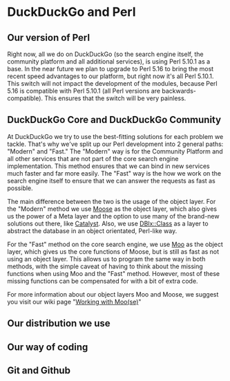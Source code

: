 # DuckDuckGo and Perl

## Our version of Perl

Right now, all we do on DuckDuckGo (so the search engine itself, the community platform and all additional services), is using Perl 5.10.1 as a base. In the near future we plan to upgrade to Perl 5.16 to bring the most recent speed advantages to our platform, but right now it's all Perl 5.10.1. This switch will not impact the development of the modules, because Perl 5.16 is compatible with Perl 5.10.1 (all Perl versions are backwards-compatible). This ensures that the switch will be very painless.

## DuckDuckGo Core and DuckDuckGo Community

At DuckDuckGo we try to use the best-fitting solutions for each problem we tackle. That's why we've split up our Perl development into 2 general paths: "Modern" and "Fast." The "Modern" way is for the Community Platform and all other services that are not part of the core search engine implementation. This method ensures that we can bind in new services much faster and far more easily. The "Fast" way is the how we work on the search engine itself to ensure that we can answer the requests as fast as possible.

The main difference between the two is the usage of the object layer. For the "Modern" method we use [Moose](https://metacpan.org/module/Moose) as the object layer, which also gives us the power of a Meta layer and the option to use many of the brand-new solutions out there, like [Catalyst](http://www.catalystframework.org/). Also, we use [DBIx::Class](http://metacpan.org/module/DBIx::Class) as a layer to abstract the database in an object orientated, Perl-like way.

For the "Fast" method on the core search engine, we use [Moo](https://metacpan.org/Moo) as the object layer, which gives us the core functions of Moose, but is still as fast as not using an object layer. This allows us to program the same way in both methods, with the simple caveat of having to think about the missing functions when using Moo and the "Fast" method. However, most of these missing functions can be compensated for with a bit of extra code.

For more information about our object layers Moo and Moose, we suggest you visit our wiki page "[Working with Moo(se)](https://github.com/duckduckgo/duckduckgo/wiki/PerlOO)"

## Our distribution we use

## Our way of coding

## Git and Github

